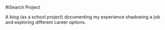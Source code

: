 #iSearch Project

A blog (as a school project) documenting my experience shadowing a job and exploring different career options.

